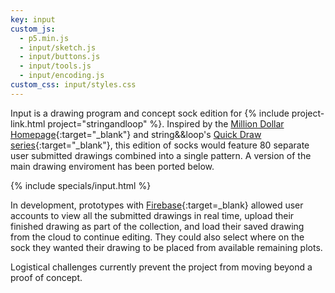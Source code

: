 ```yaml
---
key: input
custom_js:
  - p5.min.js
  - input/sketch.js
  - input/buttons.js
  - input/tools.js
  - input/encoding.js
custom_css: input/styles.css
---
```


Input is a drawing program and concept sock edition for {% include project-link.html project="stringandloop" %}. Inspired by the [Million Dollar Homepage](http://www.milliondollarhomepage.com/){:target="_blank"} and string&&loop's [Quick Draw series](https://www.stringandloop.com/shop/quickdrawcat1){:target="_blank"}, this edition of socks would feature 80 separate user submitted drawings combined into a single pattern. A version of the main drawing enviroment has been ported below.

{% include specials/input.html %}

In development, prototypes with [Firebase](https://firebase.google.com/){:target=_blank} allowed user accounts to view all the submitted drawings in real time, upload their finished drawing as part of the collection, and load their saved drawing from the cloud to continue editing. They could also select where on the sock they wanted their drawing to be placed from available remaining plots.

Logistical challenges currently prevent the project from moving beyond a proof of concept.
